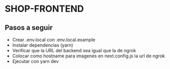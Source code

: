 # SHOP-FRONTEND

## Pasos a seguir

- Crear .env.local con .env.local.example
- Instalar dependencias (yarn)
- Verificar que la URL del backend sea igual que la de ngrok
- Colocar como hostname para imagenes en next.config.js la url de ngrok
- Ejecutar con yarn dev
